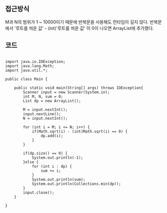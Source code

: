 ## 접근방식
M과 N의 범위가 1 ~ 10000이기 때문에 반복문을 사용해도 런타임이 길지 않다.
반복문에서 '루트를 씌운 값' - (int)'루트를 씌운 값' 이 0이 나오면 ArrayList에 추가했다.




## 코드
<pre><code>
import java.io.IOException;
import java.lang.Math;
import java.util.*;

public class Main {

	public static void main(String[] args) throws IOException{
		Scanner input = new Scanner(System.in);
		int M, N, sum = 0;
		List<Integer> dp = new ArrayList<Integer>();
		
		M = input.nextInt();
		input.nextLine();
		N = input.nextInt();
		
		for (int i = M; i <= N; i++) {
			if(Math.sqrt(i) - (int)Math.sqrt(i) == 0) {
				dp.add(i);
			}
		}
		
		if(dp.size() == 0) {
			System.out.println(-1);
		}else {
			for (int i : dp) {
				sum += i;
			}
			System.out.println(sum);
			System.out.println(Collections.min(dp));
		}
		input.close();
	}

}

</code></pre>
